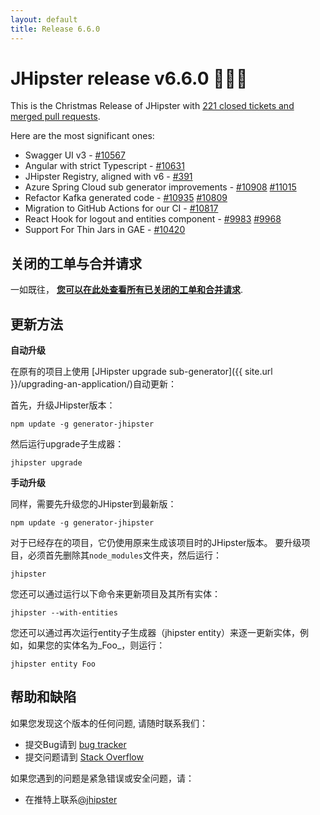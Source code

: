 ```yaml
---
layout: default
title: Release 6.6.0
---
```


JHipster release v6.6.0 🎅🎁🎄
==================

This is the Christmas Release of JHipster with [221 closed tickets and merged pull requests](https://github.com/jhipster/generator-jhipster/issues?q=milestone%3A6.6.0+is%3Aclosed).

Here are the most significant ones:

- Swagger UI v3 - [#10567](https://github.com/jhipster/generator-jhipster/pull/10567)
- Angular with strict Typescript - [#10631](https://github.com/jhipster/generator-jhipster/issues/10631)
- JHipster Registry, aligned with v6 - [#391](https://github.com/jhipster/jhipster-registry/issues/391)
- Azure Spring Cloud sub generator improvements - [#10908](https://github.com/jhipster/generator-jhipster/pull/10908) [#11015](https://github.com/jhipster/generator-jhipster/pull/11015)
- Refactor Kafka generated code - [#10935](https://github.com/jhipster/generator-jhipster/pull/10935) [#10809](https://github.com/jhipster/generator-jhipster/pull/10809)
- Migration to GitHub Actions for our CI - [#10817](https://github.com/jhipster/generator-jhipster/issues/10817)
- React Hook for logout and entities component - [#9983](https://github.com/jhipster/generator-jhipster/pull/9983) [#9968](https://github.com/jhipster/generator-jhipster/pull/9968)
- Support For Thin Jars in GAE - [#10420](https://github.com/jhipster/generator-jhipster/pull/10420)


关闭的工单与合并请求
------------
一如既往， __[您可以在此处查看所有已关闭的工单和合并请求](https://github.com/jhipster/generator-jhipster/issues?q=milestone%3A6.6.0+is%3Aclosed)__.

更新方法
------------

**自动升级**

在原有的项目上使用 [JHipster upgrade sub-generator]({{ site.url }}/upgrading-an-application/)自动更新：

首先，升级JHipster版本：

```
npm update -g generator-jhipster
```

然后运行upgrade子生成器：

```
jhipster upgrade
```

**手动升级**

同样，需要先升级您的JHipster到最新版：

```
npm update -g generator-jhipster
```

对于已经存在的项目，它仍使用原来生成该项目时的JHipster版本。
要升级项目，必须首先删除其`node_modules`文件夹，然后运行：

```
jhipster
```

您还可以通过运行以下命令来更新项目及其所有实体：

```
jhipster --with-entities
```

您还可以通过再次运行entity子生成器（jhipster entity）来逐一更新实体，例如，如果您的实体名为_Foo_，则运行：

```
jhipster entity Foo
```

帮助和缺陷
--------------

如果您发现这个版本的任何问题, 请随时联系我们：

- 提交Bug请到 [bug tracker](https://github.com/jhipster/generator-jhipster/issues?state=open)
- 提交问题请到 [Stack Overflow](http://stackoverflow.com/tags/jhipster/info)

如果您遇到的问题是紧急错误或安全问题，请：

- 在推特上联系[@jhipster](https://twitter.com/jhipster)
